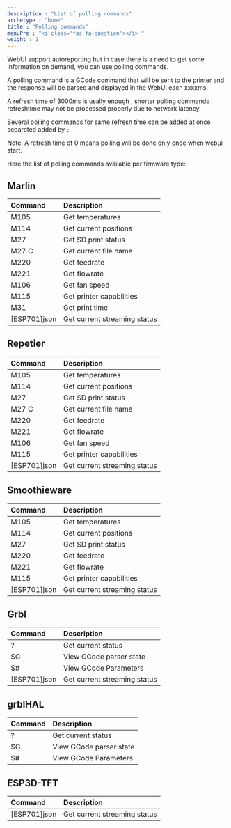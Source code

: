 ```yaml
---
description : "List of polling commands"
archetype : "home"
title : "Polling commands"
menuPre : "<i class='fas fa-question'></i> "
weight : 1
---
```


WebUI support autoreporting but in case there is a need to get some information on demand, you can use polling commands. 

A polling command is a GCode command that will be sent to the printer and the response will be parsed and displayed in the WebUI each xxxxms.   

A refresh time of 3000ms is usally enough , shorter polling commands refreshtime may not be processed properly due to network latency.

Several polling commands for same refresh time can be added  at once separated added by `;` 

Note: A refresh time of 0 means polling will be done only once when webui start.

Here the list of polling commands available per firmware type:

## Marlin 

| Command | Description|
|:---|:---|
| M105 | Get temperatures |
| M114 | Get current positions |
| M27 | Get SD print status |
| M27 C | Get current file name |
| M220 | Get feedrate |
| M221 | Get flowrate |
| M106 | Get fan speed |
| M115 | Get printer capabilities |
| M31 | Get print time |
| [ESP701]json | Get current streaming status |



## Repetier

| Command | Description|
|:---|:---|
| M105 | Get temperatures |
| M114 | Get current positions |
| M27 | Get SD print status |
| M27 C | Get current file name |
| M220 | Get feedrate |
| M221 | Get flowrate |
| M106 | Get fan speed |
| M115 | Get printer capabilities |
| [ESP701]json | Get current streaming status |

## Smoothieware

| Command | Description|
|:---|:---|
| M105 | Get temperatures |
| M114 | Get current positions |
| M27 | Get SD print status |
| M220 | Get feedrate |
| M221 | Get flowrate |
| M115 | Get printer capabilities |
| [ESP701]json | Get current streaming status |

## Grbl

| Command | Description|
|:---|:---|
| ? | Get current status |
| $G | View GCode parser state |
| $# | View GCode Parameters |
| [ESP701]json | Get current streaming status |


## grblHAL

| Command | Description|
|:---|:---|
| ? | Get current status |
| $G | View GCode parser state |
| $# | View GCode Parameters |

## ESP3D-TFT

| Command | Description|
|:---|:---|
| [ESP701]json | Get current streaming status |

